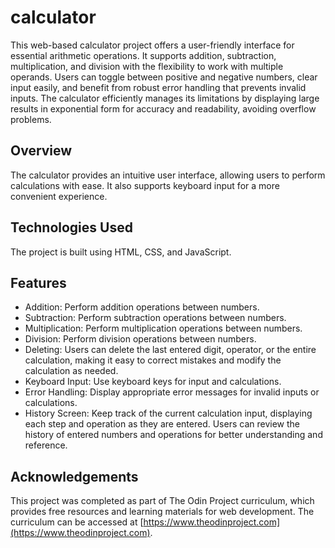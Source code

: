 # calculator

This web-based calculator project offers a user-friendly interface for essential arithmetic operations. It supports addition, subtraction, multiplication, and division with the flexibility to work with multiple operands. Users can toggle between positive and negative numbers, clear input easily, and benefit from robust error handling that prevents invalid inputs. The calculator efficiently manages its limitations by displaying large results in exponential form for accuracy and readability, avoiding overflow problems.

## Overview

The calculator provides an intuitive user interface, allowing users to perform calculations with ease. It also supports keyboard input for a more convenient experience.

## Technologies Used

The project is built using HTML, CSS, and JavaScript.
## Features

- Addition: Perform addition operations between numbers.
- Subtraction: Perform subtraction operations between numbers.
- Multiplication: Perform multiplication operations between numbers.
- Division: Perform division operations between numbers.
- Deleting: Users can delete the last entered digit, operator, or the entire calculation, making it easy to correct mistakes and modify the calculation as needed.
- Keyboard Input: Use keyboard keys for input and calculations.
- Error Handling: Display appropriate error messages for invalid inputs or calculations.
- History Screen: Keep track of the current calculation input, displaying each step and operation as they are entered. Users can review the history of entered numbers and operations for better understanding and reference.

## Acknowledgements

This project was completed as part of The Odin Project curriculum, which provides free resources and learning materials for web development. The curriculum can be accessed at [https://www.theodinproject.com](https://www.theodinproject.com).